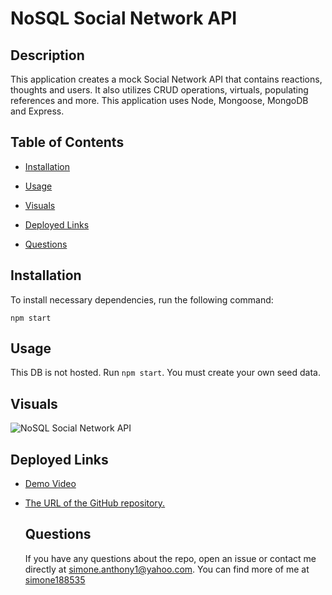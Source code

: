 # NoSQL Social Network API

  ## Description
  This application creates a mock Social Network API that contains reactions, thoughts and users. It also utilizes CRUD operations, virtuals, populating references and more. This application uses Node, Mongoose, MongoDB and Express.

  ## Table of Contents

  * [Installation](#installation)

  * [Usage](#usage)

  * [Visuals](#visuals)

  * [Deployed Links](#deployed-links)

  * [Questions](#questions)


  ## Installation

  To install necessary dependencies, run the following command:

  ```npm start```

  ## Usage

  This DB is not hosted. Run ``` npm start ```. You must create your own seed data.

## Visuals
  ![NoSQL Social Network API](./assets/social-media-api-thumbnail.png)

## Deployed Links

* [Demo Video](https://watch.screencastify.com/v/f3XRLx590OMW6R6wflFO)

* [The URL of the GitHub repository.](https://github.com/simone188535/NoSQL-Social-Network-API)
  ## Questions

  If you have any questions about the repo, open
  an issue or contact me directly at simone.anthony1@yahoo.com. You
  can find more of me at [simone188535](https://github.com/simone188535)

